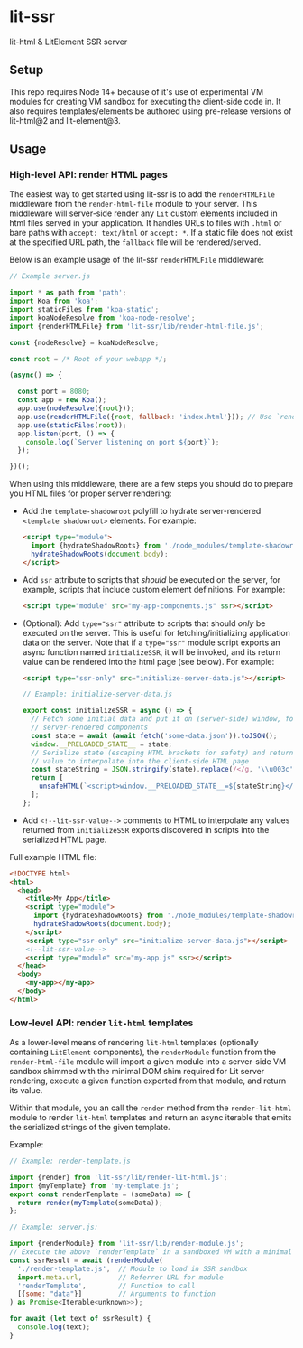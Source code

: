 # lit-ssr

lit-html & LitElement SSR server

## Setup

This repo requires Node 14+ because of it's use of experimental VM modules for
creating VM sandbox for executing the client-side code in. It also requires
templates/elements be authored using pre-release versions of lit-html@2 and
lit-element@3.

## Usage

### High-level API: render HTML pages

The easiest way to get started using lit-ssr is to add the `renderHTMLFile`
middleware from the `render-html-file` module to your server. This middleware
will server-side render any `Lit` custom elements included in html files served
in your application. It handles URLs to files with `.html` or bare paths with
`accept: text/html` or `accept: *`. If a static file does not exist at the
specified URL path, the `fallback` file will be rendered/served.

Below is an example usage of the lit-ssr `renderHTMLFile` middleware:

```js
// Example server.js

import * as path from 'path';
import Koa from 'koa';
import staticFiles from 'koa-static';
import koaNodeResolve from 'koa-node-resolve';
import {renderHTMLFile} from 'lit-ssr/lib/render-html-file.js';

const {nodeResolve} = koaNodeResolve;

const root = /* Root of your webapp */;

(async() => {

  const port = 8080;
  const app = new Koa();
  app.use(nodeResolve({root}));
  app.use(renderHTMLFile({root, fallback: 'index.html'})); // Use `renderHTMLFile` plugin
  app.use(staticFiles(root));
  app.listen(port, () => {
    console.log(`Server listening on port ${port}`);
  });

})();
```

When using this middleware, there are a few steps you should do to prepare you
HTML files for proper server rendering:

- Add the `template-shadowroot` polyfill to hydrate server-rendered `<template shadowroot>` elements. For example:
  ```html
  <script type="module">
    import {hydrateShadowRoots} from './node_modules/template-shadowroot/template-shadowroot.js';
    hydrateShadowRoots(document.body);
  </script>
  ```
- Add `ssr` attribute to scripts that _should_ be executed on the server, for
  example, scripts that include custom element definitions. For example:
  ```html
  <script type="module" src="my-app-components.js" ssr></script>
  ```
- (Optional): Add `type="ssr"` attribute to scripts that should _only_ be
  executed on the server. This is useful for fetching/initializing application
  data on the server. Note that if a `type="ssr"` module script exports an async
  function named `initializeSSR`, it will be invoked, and its return value can
  be rendered into the html page (see below). For example:

  ```html
  <script type="ssr-only" src="initialize-server-data.js"></script>
  ```

  ```js
  // Example: initialize-server-data.js

  export const initializeSSR = async () => {
    // Fetch some initial data and put it on (server-side) window, for use by
    // server-rendered components
    const state = await (await fetch('some-data.json')).toJSON();
    window.__PRELOADED_STATE__ = state;
    // Serialize state (escaping HTML brackets for safety) and return as a Lit
    // value to interpolate into the client-side HTML page
    const stateString = JSON.stringify(state).replace(/</g, '\\u003c');
    return [
      unsafeHTML(`<script>window.__PRELOADED_STATE__=${stateString}</script>`),
    ];
  };
  ```

- Add `<!--lit-ssr-value-->` comments to HTML to interpolate any values returned
  from `initializeSSR` exports discovered in scripts into the serialized HTML
  page.

Full example HTML file:

```html
<!DOCTYPE html>
<html>
  <head>
    <title>My App</title>
    <script type="module">
      import {hydrateShadowRoots} from './node_modules/template-shadowroot/template-shadowroot.js';
      hydrateShadowRoots(document.body);
    </script>
    <script type="ssr-only" src="initialize-server-data.js"></script>
    <!--lit-ssr-value-->
    <script type="module" src="my-app.js" ssr></script>
  </head>
  <body>
    <my-app></my-app>
  </body>
</html>
```

### Low-level API: render `lit-html` templates

As a lower-level means of rendering `lit-html` templates (optionally containing
`LitElement` components), the `renderModule` function from the
`render-html-file` module will import a given module into a server-side VM
sandbox shimmed with the minimal DOM shim required for Lit server rendering,
execute a given function exported from that module, and return its value.

Within that module, you an call the `render` method from the
`render-lit-html` module to render `lit-html` templates and return an async
iterable that emits the serialized strings of the given template.

Example:

```js
// Example: render-template.js

import {render} from 'lit-ssr/lib/render-lit-html.js';
import {myTemplate} from 'my-template.js';
export const renderTemplate = (someData) => {
  return render(myTemplate(someData));
};
```

```js
// Example: server.js:

import {renderModule} from 'lit-ssr/lib/render-module.js';
// Execute the above `renderTemplate` in a sandboxed VM with a minimal DOM shim
const ssrResult = await (renderModule(
  './render-template.js',  // Module to load in SSR sandbox
  import.meta.url,         // Referrer URL for module
  'renderTemplate',        // Function to call
  [{some: "data"}]         // Arguments to function
) as Promise<Iterable<unknown>>);

for await (let text of ssrResult) {
  console.log(text);
}
```
